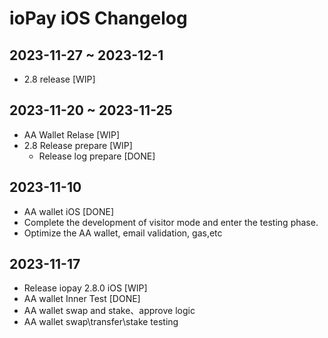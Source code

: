 # ioPay iOS Changelog

## 2023-11-27 ~ 2023-12-1
- 2.8 release [WIP]
  
## 2023-11-20 ~ 2023-11-25
- AA Wallet Relase [WIP]
- 2.8 Release prepare [WIP]
  - Release log prepare [DONE]



## 2023-11-10

- AA wallet iOS [DONE]
- Complete the development of visitor mode and enter the testing phase.
- Optimize the AA wallet, email validation, gas,etc

## 2023-11-17
- Release iopay 2.8.0 iOS [WIP]
- AA wallet Inner Test [DONE]
- AA wallet swap and stake、approve logic
- AA wallet swap\transfer\stake testing
